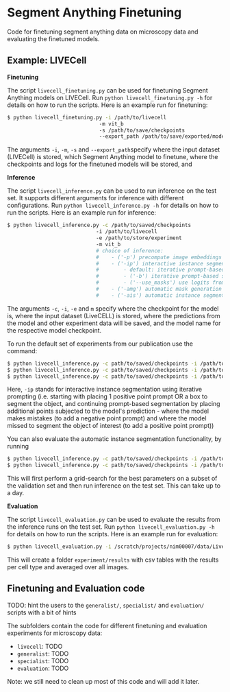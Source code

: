 # Segment Anything Finetuning

Code for finetuning segment anything data on microscopy data and evaluating the finetuned models.

## Example: LIVECell

**Finetuning**

The script `livecell_finetuning.py` can be used for finetuning Segment Anything models on LIVECell. Run `python livecell_finetuning.py -h` for details on how to run the scripts.
Here is an example run for finetuning:

```bash
$ python livecell_finetuning.py -i /path/to/livecell
                              -m vit_b
                              -s /path/to/save/checkpoints
                              --export_path /path/to/save/exported/model.pth
```
The arguments `-i`, `-m`, `-s` and `--export_path`specify where the input dataset (LIVECell) is stored, which Segment Anything model to finetune, where the checkpoints and logs for the finetuned models will be stored, and 

**Inference**

The script `livecell_inference.py` can be used to run inference on the test set. It supports different arguments for inference with different configurations. Run `python livecell_inference.py -h` for details on how to run the scripts.
Here is an example run for inference:

```bash
$ python livecell_inference.py -c /path/to/saved/checkpoints
                             -i /path/to/livecell
                             -e /path/to/store/experiment
                             -m vit_b
                             # choice of inference:
                             #    - ('-p') precompute image embeddings
                             #    - ('-ip') interactive instance segmentation 
                             #        - default: iterative prompt-based segmentation starting with point
                             #        - ('-b') iterative prompt-based segmentation starting with box
                             #        - ('--use_masks') use logits from previous segmentations in iterative prompt-based segmentation
                             #    - ('-amg') automatic mask generation
                             #    - ('-ais') automatic instance segmentation
```
The arguments `-c`, `-i`, `-e` and `m` specify where the checkpoint for the model is, where the input dataset (LiveCELL) is stored, where the predictions from the model and other experiment data will be saved, and the model name for the respective model checkpoint.

To run the default set of experiments from our publication use the command:
```bash
$ python livecell_inference.py -c path/to/saved/checkpoints -i /path/to/livecell -e /path/to/store/experiment -m vit_b -p  # precompute the embeddings
$ python livecell_inference.py -c path/to/saved/checkpoints -i /path/to/livecell -e /path/to/store/experiment -m vit_b -ip  # iterative prompting starting with point
$ python livecell_inference.py -c path/to/saved/checkpoints -i /path/to/livecell -e /path/to/store/experiment -m vit_b -ip -b  # iterative prompting starting with box
```

Here, `-ip` stands for interactive instance segmentation using iterative prompting (i.e. starting with placing 1 positive point prompt OR a box to segment the object, and continuing prompt-based segmentation by placing additional points subjected to the model's prediction - where the model makes mistakes (to add a negative point prompt) and where the model missed to segment the object of interest (to add a positive point prompt))

You can also evaluate the automatic instance segmentation functionality, by running
```bash
$ python livecell_inference.py -c path/to/saved/checkpoints -i /path/to/livecell -e /path/to/store/experiment -m vit_b -amg  # automatic mask generation
$ python livecell_inference.py -c path/to/saved/checkpoints -i /path/to/livecell -e /path/to/store/experiment -m vit_b -ais  # automatic instance segmentation
```

This will first perform a grid-search for the best parameters on a subset of the validation set and then run inference on the test set. This can take up to a day.

**Evaluation**

The script `livecell_evaluation.py` can be used to evaluate the results from the inference runs on the test set. Run `python livecell_evaluation.py -h` for details on how to run the scripts.
Here is an example run for evaluation:

```bash
$ python livecell_evaluation.py -i /scratch/projects/nim00007/data/LiveCELL -e experiment
```
This will create a folder `experiment/results` with csv tables with the results per cell type and averaged over all images.


## Finetuning and Evaluation code

TODO: hint the users to the `generalist/`, `specialist/` and `evaluation/` scripts with a bit of hints

The subfolders contain the code for different finetuning and evaluation experiments for microscopy data:
- `livecell`: TODO
- `generalist`: TODO
- `specialist`: TODO
- `evaluation`: TODO

Note: we still need to clean up most of this code and will add it later.
